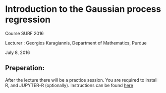 # Introduction to the Gaussian process regression

Course
    SURF 2016

Lecturer :
    Georgios Karagiannis, Department of Mathematics, Purdue

July 8, 2016






## Preperation:


After the lecture there will be a practice session. You are required to install R, and JUPYTER-R (optionally). 
	Instructions can be found [here](./INSTALL.md)





